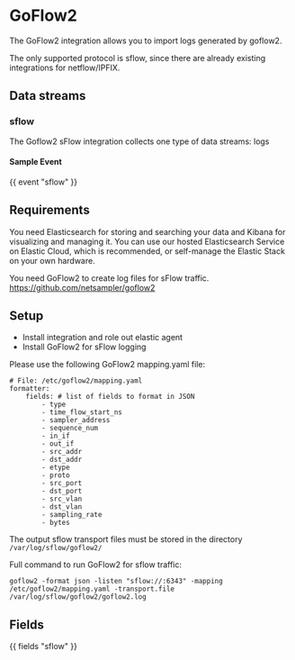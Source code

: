 # GoFlow2

The GoFlow2 integration allows you to import logs generated by goflow2.

The only supported protocol is sflow, since there are already existing integrations for netflow/IPFIX.

## Data streams
### sflow
The Goflow2 sFlow integration collects one type of data streams: logs

#### Sample Event
{{ event "sflow" }}

## Requirements

You need Elasticsearch for storing and searching your data and Kibana for visualizing and managing it.
You can use our hosted Elasticsearch Service on Elastic Cloud, which is recommended, or self-manage the Elastic Stack on your own hardware.

You need GoFlow2 to create log files for sFlow traffic.
https://github.com/netsampler/goflow2

## Setup

- Install integration and role out elastic agent
- Install GoFlow2 for sFlow logging

Please use the following GoFlow2 mapping.yaml file:

```
# File: /etc/goflow2/mapping.yaml
formatter:
    fields: # list of fields to format in JSON
        - type
        - time_flow_start_ns
        - sampler_address
        - sequence_num
        - in_if
        - out_if
        - src_addr
        - dst_addr
        - etype
        - proto
        - src_port
        - dst_port
        - src_vlan
        - dst_vlan
        - sampling_rate
        - bytes
```

The output sflow transport files must be stored in the directory ```/var/log/sflow/goflow2/```

Full command to run GoFlow2 for sflow traffic:
```shell
goflow2 -format json -listen "sflow://:6343" -mapping /etc/goflow2/mapping.yaml -transport.file /var/log/sflow/goflow2/goflow2.log
```

## Fields
{{ fields "sflow" }}
